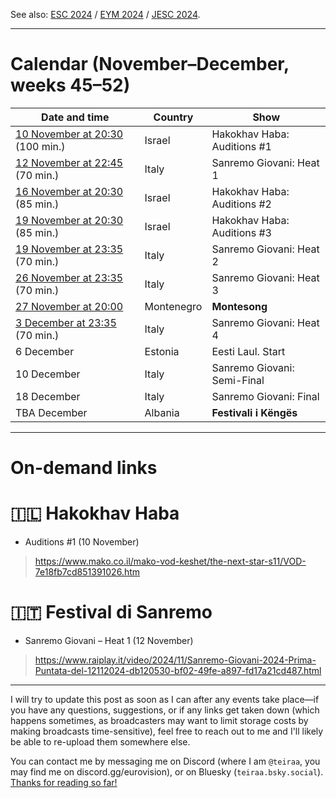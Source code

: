 See also: [ESC 2024](https://github.com/teiraaa/esc_vod_links/blob/main/esc2024.md) / [EYM 2024](https://github.com/teiraaa/esc_vod_links/blob/main/eym2024.md) / [JESC 2024](https://github.com/teiraaa/esc_vod_links/blob/main/jesc2024.md).

*****

# Calendar (November–December, weeks 45–52)

Date and time | Country | Show
---|---|---
[10 November at 20:30](https://www.timeanddate.com/worldclock/fixedtime.html?iso=20241110T2030&p1=676) (100 min.) | Israel | Hakokhav Haba: Auditions #1
[12 November at 22:45](https://www.timeanddate.com/worldclock/fixedtime.html?iso=20241112T2245&p1=215) (70 min.) | Italy | Sanremo Giovani: Heat 1
[16 November at 20:30](https://www.timeanddate.com/worldclock/fixedtime.html?iso=20241116T2030&p1=676) (85 min.) | Israel | Hakokhav Haba: Auditions #2
[19 November at 20:30](https://www.timeanddate.com/worldclock/fixedtime.html?iso=20241116T2030&p1=676) (85 min.) | Israel | Hakokhav Haba: Auditions #3
[19 November at 23:35](https://www.timeanddate.com/worldclock/fixedtime.html?iso=20241119T2335&p1=215) (70 min.) | Italy | Sanremo Giovani: Heat 2
[26 November at 23:35](https://www.timeanddate.com/worldclock/fixedtime.html?iso=20241126T2335&p1=215) (70 min.) | Italy | Sanremo Giovani: Heat 3
[27 November at 20:00](https://www.timeanddate.com/worldclock/fixedtime.html?iso=20241127T20&p1=744) | Montenegro | **Montesong**
[3 December at 23:35](https://www.timeanddate.com/worldclock/fixedtime.html?iso=20241203T2335&p1=215) (70 min.) | Italy | Sanremo Giovani: Heat 4
6 December | Estonia | Eesti Laul. Start
10 December | Italy | Sanremo Giovani: Semi-Final
18 December | Italy | Sanremo Giovani: Final
TBA December | Albania | **Festivali i Këngës**

*****

# On-demand links

# 🇮🇱 Hakokhav Haba

* Auditions #1 (10 November)

> https://www.mako.co.il/mako-vod-keshet/the-next-star-s11/VOD-7e18fb7cd851391026.htm

# 🇮🇹 Festival di Sanremo

* Sanremo Giovani – Heat 1 (12 November)

> https://www.raiplay.it/video/2024/11/Sanremo-Giovani-2024-Prima-Puntata-del-12112024-db120530-bf02-49fe-a897-fd17a21cd487.html

***** 

I will try to update this post as soon as I can after any events take place—if you have any questions, suggestions, or if any links get taken down (which happens sometimes, as broadcasters may want to limit storage costs by making broadcasts time-sensitive), feel free to reach out to me and I'll likely be able to re-upload them somewhere else.

You can contact me by messaging me on Discord (where I am `@teiraa`, you may find me on discord.gg/eurovision), or on Bluesky (`teiraa.bsky.social`). [Thanks for reading so far!](https://imgur.com/YmGlJ4X)

